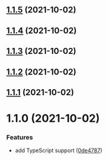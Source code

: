 ## [1.1.5](https://github.com/dunklesToast/DockerKit/compare/1.1.4...1.1.5) (2021-10-02)

## [1.1.4](https://github.com/dunklesToast/DockerKit/compare/1.1.3...1.1.4) (2021-10-02)

## [1.1.3](https://github.com/dunklesToast/DockerKit/compare/1.1.2...1.1.3) (2021-10-02)

## [1.1.2](https://github.com/dunklesToast/DockerKit/compare/1.1.1...1.1.2) (2021-10-02)

## [1.1.1](https://github.com/dunklesToast/DockerKit/compare/1.1.0...1.1.1) (2021-10-02)

# 1.1.0 (2021-10-02)


### Features

* add TypeScript support ([0de4787](https://github.com/dunklesToast/DockerKit/commit/0de478785aac75394a6ccc063c4aa79eada13b0e))

